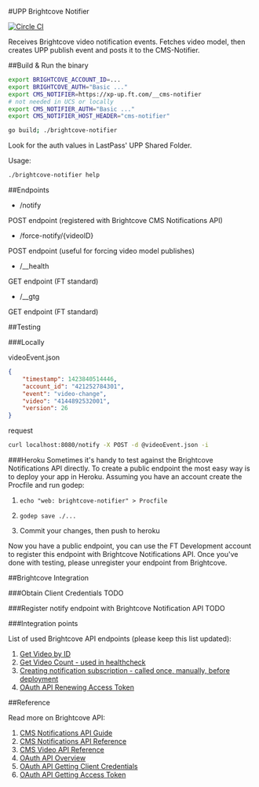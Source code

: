 #UPP Brightcove Notifier

[![Circle CI](https://circleci.com/gh/Financial-Times/brightcove-notifier/tree/master.png?style=shield)](https://circleci.com/gh/Financial-Times/brightcove-notifier/tree/master)

Receives Brightcove video notification events. Fetches video model, then creates UPP publish event and posts it to the CMS-Notifier.

##Build & Run the binary

```bash
export BRIGHTCOVE_ACCOUNT_ID=...
export BRIGHTCOVE_AUTH="Basic ..."
export CMS_NOTIFIER=https://xp-up.ft.com/__cms-notifier
# not needed in UCS or locally
export CMS_NOTIFIER_AUTH="Basic ..."
export CMS_NOTIFIER_HOST_HEADER="cms-notifier"

go build; ./brightcove-notifier

```

Look for the auth values in LastPass' UPP Shared Folder.

Usage:
```bash
./brightcove-notifier help
```


##Endpoints

* /notify

POST endpoint (registered with Brightcove CMS Notifications API)
* /force-notify/{videoID}

POST endpoint (useful for forcing video model publishes)
* /__health

GET endpoint (FT standard)
* /__gtg

GET endpoint (FT standard)


##Testing

###Locally

videoEvent.json
```json
{
	"timestamp": 1423840514446,
	"account_id": "421252784301",
	"event": "video-change",
	"video": "4144892532001",
	"version": 26
}
```

request
```bash
curl localhost:8080/notify -X POST -d @videoEvent.json -i
```

###Heroku
Sometimes it's handy to test against the Brightcove Notifications API directly.
To create a public endpoint the most easy way is to deploy your app in Heroku. 
Assuming you have an account create the Procfile and run godep:

1. ```echo "web: brightcove-notifier" > Procfile```

1. ```godep save ./...``` 

1. Commit your changes, then push to heroku

Now you have a public endpoint, you can use the FT Development account to register this endpoint with Brightcove Notifications API. Once you've done with testing, please unregister your endpoint from Brightcove.

##Brightcove Integration

###Obtain Client Credentials
TODO

###Register notify endpoint with Brightcove Notification API
TODO

###Integration points

List of used Brightcove API endpoints (please keep this list updated):

1. [Get Video by ID](http://docs.brightcove.com/en/video-cloud/cms-api/references/cms-api/versions/v1/index.html#api-videoGroup-Get_Video_by_ID_or_Reference_ID)
1. [Get Video Count - used in healthcheck](http://docs.brightcove.com/en/video-cloud/cms-api/references/cms-api/versions/v1/index.html#api-videoGroup-Get_Video_Count)
1. [Creating notification subscription - called once, manually, before deployment](http://docs.brightcove.com/en/video-cloud/cms-api/references/cms-api/versions/v1/index.html#api-notificationGroup-Create_Subscription)
1. [OAuth API Renewing Access Token](http://docs.brightcove.com/en/video-cloud/oauth-api/reference/versions/v4/index.html)

##Reference

Read more on Brightcove API:

1. [CMS Notifications API Guide](http://docs.brightcove.com/en/video-cloud/media-management/guides/notifications.html#cmsAPI)
1. [CMS Notifications API Reference](http://docs.brightcove.com/en/video-cloud/cms-api/references/cms-api/versions/v1/index.html#api-notificationGroup)
1. [CMS Video API Reference](http://docs.brightcove.com/en/video-cloud/cms-api/references/cms-api/versions/v1/index.html#api-videoGroup)
1. [OAuth API Overview](http://docs.brightcove.com/en/video-cloud/oauth-api/getting-started/oauth-api-overview.html)
1. [OAuth API Getting Client Credentials](http://docs.brightcove.com/en/video-cloud/oauth-api/guides/get-client-credentials.html)
1. [OAuth API Getting Access Token](http://docs.brightcove.com/en/video-cloud/oauth-api/guides/get-token.html)
